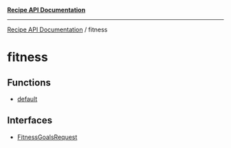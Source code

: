 [**Recipe API Documentation**](../README.md)

***

[Recipe API Documentation](../README.md) / fitness

# fitness

## Functions

- [default](functions/default.md)

## Interfaces

- [FitnessGoalsRequest](interfaces/FitnessGoalsRequest.md)
